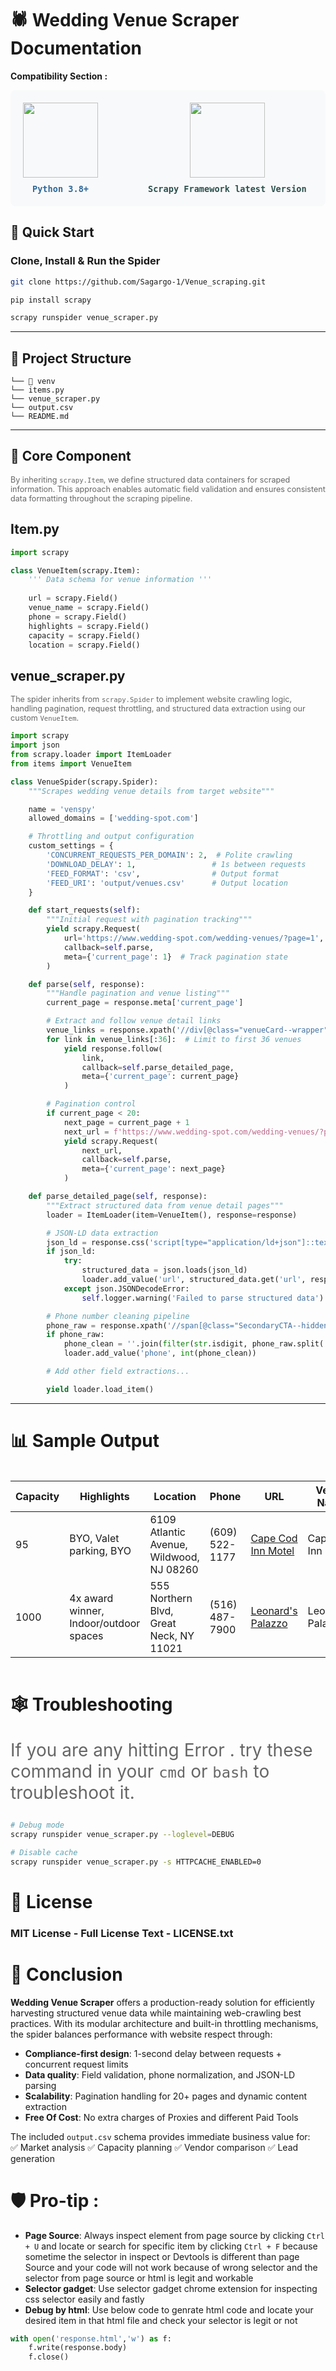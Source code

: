 # 🕷️ Wedding Venue Scraper Documentation 

**Compatibility Section :**  
<div style="display: flex; gap: 40px; align-items: center; padding: 20px; background: #f8f9fa; border-radius: 8px; flex-wrap: wrap;">
  <div style="text-align: center;">
    <img src="https://www.python.org/static/img/python-logo.png" width="120">
    <div style="margin-top: 10px; font-family: 'Segoe UI', sans-serif; font-size: 1rem; color: #306998; font-weight: 600;">
      <code>Python 3.8+</code>
    </div>
  </div>
    <br>   
  <div style="text-align: center;">
    <img src="https://scrapy.org/img/scrapylogo.png" width="120">
    <div style="margin-top: 10px; font-family: 'Segoe UI', sans-serif; font-size: 1rem; color: #2C504E; font-weight: 600;">
      <code>Scrapy Framework latest Version</code>
    </div>
  </div>
</div>

## 🚀 Quick Start

### Clone, Install & Run the Spider
```bash
git clone https://github.com/Sagargo-1/Venue_scraping.git
```
```bash
pip install scrapy
```
```bash
scrapy runspider venue_scraper.py
```
---
## 📂 Project Structure
```
└── 📁 venv
└── items.py
└── venue_scraper.py
└── output.csv
└── README.md
```
---

## 🧩 Core Component

<p style="font-size: 0.9em; color: #666;">
By inheriting <code>scrapy.Item</code>, we define structured data containers for scraped information. 
This approach enables automatic field validation and ensures consistent data formatting throughout the scraping pipeline.
</p>

## Item.py
```python
import scrapy

class VenueItem(scrapy.Item):
    ''' Data schema for venue information '''
    
    url = scrapy.Field()          
    venue_name = scrapy.Field()   
    phone = scrapy.Field()        
    highlights = scrapy.Field()  
    capacity = scrapy.Field()     
    location = scrapy.Field()    
```
## venue_scraper.py
<p style="font-size: 0.9em; color: #666;">
The spider inherits from <code>scrapy.Spider</code> to implement website crawling logic, handling pagination, request throttling, and structured data extraction using our custom <code>VenueItem</code>.
</p>

```python
import scrapy
import json
from scrapy.loader import ItemLoader
from items import VenueItem

class VenueSpider(scrapy.Spider):
    """Scrapes wedding venue details from target website"""

    name = 'venspy'
    allowed_domains = ['wedding-spot.com']

    # Throttling and output configuration
    custom_settings = {
        'CONCURRENT_REQUESTS_PER_DOMAIN': 2,  # Polite crawling
        'DOWNLOAD_DELAY': 1,                 # 1s between requests
        'FEED_FORMAT': 'csv',                # Output format
        'FEED_URI': 'output/venues.csv'      # Output location
    }

    def start_requests(self):
        """Initial request with pagination tracking"""
        yield scrapy.Request(
            url='https://www.wedding-spot.com/wedding-venues/?page=1',
            callback=self.parse,
            meta={'current_page': 1}  # Track pagination state
        )

    def parse(self, response):
        """Handle pagination and venue listing"""
        current_page = response.meta['current_page']

        # Extract and follow venue detail links
        venue_links = response.xpath('//div[@class="venueCard--wrapper"]/a/@href').getall()
        for link in venue_links[:36]:  # Limit to first 36 venues
            yield response.follow(
                link,
                callback=self.parse_detailed_page,
                meta={'current_page': current_page}
            )

        # Pagination control
        if current_page < 20:
            next_page = current_page + 1
            next_url = f'https://www.wedding-spot.com/wedding-venues/?page={next_page}'
            yield scrapy.Request(
                next_url,
                callback=self.parse,
                meta={'current_page': next_page}
            )

    def parse_detailed_page(self, response):
        """Extract structured data from venue detail pages"""
        loader = ItemLoader(item=VenueItem(), response=response)

        # JSON-LD data extraction
        json_ld = response.css('script[type="application/ld+json"]::text').get()
        if json_ld:
            try:
                structured_data = json.loads(json_ld)
                loader.add_value('url', structured_data.get('url', response.url))
            except json.JSONDecodeError:
                self.logger.warning('Failed to parse structured data')

        # Phone number cleaning pipeline
        phone_raw = response.xpath('//span[@class="SecondaryCTA--hidden"]/text()').get()
        if phone_raw:
            phone_clean = ''.join(filter(str.isdigit, phone_raw.split('ext')[0]))
            loader.add_value('phone', int(phone_clean))

        # Add other field extractions...

        yield loader.load_item()
```
---

# 📊 Sample Output
<div style="overflow-x: auto; margin: 20px 0;">

| Capacity | Highlights                          | Location                          | Phone          | URL                                                                 | Venue Name                     |
|----------|-------------------------------------|-----------------------------------|----------------|---------------------------------------------------------------------|--------------------------------|
| 95       | BYO, Valet parking, BYO            | 6109 Atlantic Avenue, Wildwood, NJ 08260 | (609) 522-1177 | [Cape Cod Inn Motel](https://www.wedding-spot.com/venue/12608/)    | Cape Cod Inn Motel            |
| 1000     | 4x award winner, Indoor/outdoor spaces | 555 Northern Blvd, Great Neck, NY 11021 | (516) 487-7900 | [Leonard's Palazzo](https://www.wedding-spot.com/venue/1400/)      | Leonard's Palazzo             |
</div>


# 🕸️ Troubleshooting
<p style="font-size: 2em; color: #666;">If you are any hitting Error . try these command in your 
<code>cmd</code> or <code>bash</code> to troubleshoot it.</p>

```bash
# Debug mode
scrapy runspider venue_scraper.py --loglevel=DEBUG

# Disable cache
scrapy runspider venue_scraper.py -s HTTPCACHE_ENABLED=0
```
# 📜 License
### MIT License - Full License Text - LICENSE.txt
    
# 🎉 Conclusion

**Wedding Venue Scraper** offers a production-ready solution for efficiently harvesting structured venue data while maintaining web-crawling best practices. With its modular architecture and built-in throttling mechanisms, the spider balances performance with website respect through:

- **Compliance-first design**: 1-second delay between requests + concurrent request limits  
- **Data quality**: Field validation, phone normalization, and JSON-LD parsing  
- **Scalability**: Pagination handling for 20+ pages and dynamic content extraction
- **Free Of Cost**: No extra charges of Proxies and different Paid Tools 

The included `output.csv` schema provides immediate business value for:  
✅ Market analysis  ✅ Capacity planning  ✅ Vendor comparison  ✅ Lead generation 

# 🛡️ Pro-tip :

- **Page Source**: Always inspect element from page source by clicking `Ctrl + U` and locate or search for specific item by clicking `Ctrl + F` because sometime the selector in inspect or Devtools is different than page Source and your code will not work because of wrong selector and the selector from page source or html is legit and workable 
- **Selector gadget**: Use selector gadget chrome extension for inspecting css selector easily and fastly
- **Debug by html**: Use below code to genrate html code and locate your desired item in that html file and check your selector
is legit or not 
```python
with open('response.html','w') as f:
    f.write(response.body)
    f.close()
```    

